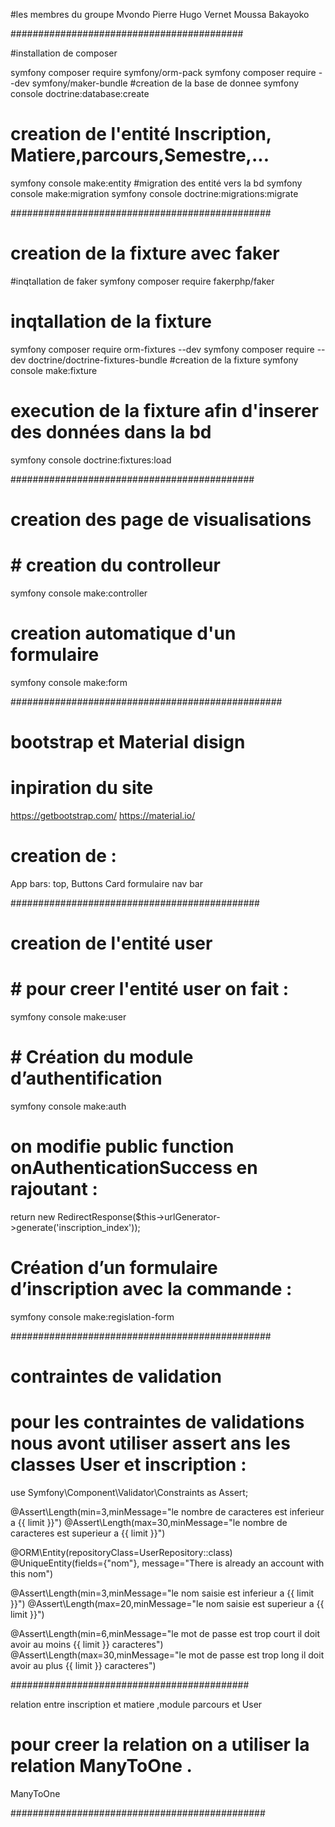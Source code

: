 #les membres du groupe
Mvondo Pierre
Hugo Vernet
Moussa Bakayoko

##########################################

#installation de composer

symfony composer require symfony/orm-pack
symfony composer require --dev symfony/maker-bundle
#creation de la base de donnee
symfony console doctrine:database:create
# creation de l'entité Inscription, Matiere,parcours,Semestre,...


symfony console make:entity
#migration des entité vers la bd
symfony console make:migration
symfony console doctrine:migrations:migrate

###############################################

#  creation de la fixture avec faker
#inqtallation de faker
symfony composer require fakerphp/faker
# inqtallation de la fixture
symfony composer require orm-fixtures --dev
symfony composer require --dev doctrine/doctrine-fixtures-bundle
#creation de la fixture
symfony console make:fixture
# execution de la fixture afin d'inserer des données dans la bd
symfony console doctrine:fixtures:load

############################################
# creation des page de visualisations
# # creation du controlleur
symfony console make:controller

# creation automatique d'un formulaire
symfony console make:form


#################################################


#  bootstrap et  Material disign 
# inpiration du site 
https://getbootstrap.com/
https://material.io/
# creation de :
App bars: top, Buttons
Card
formulaire
nav bar

#############################################

# creation de l'entité user
 # # pour creer l'entité user on fait :
symfony console make:user
 # # Création du module d’authentification
symfony console make:auth
# on modifie  public function onAuthenticationSuccess en rajoutant :
return new RedirectResponse($this->urlGenerator->generate('inscription_index'));
# Création d’un formulaire d’inscription avec la commande :
symfony console make:regislation-form 

###############################################

#  contraintes de validation 
# pour les contraintes de validations nous avont utiliser assert ans les classes User et inscription :
use Symfony\Component\Validator\Constraints as Assert;

@Assert\Length(min=3,minMessage="le nombre de caracteres est inferieur a {{ limit }}")
@Assert\Length(max=30,minMessage="le nombre de caracteres est superieur a {{ limit }}")

@ORM\Entity(repositoryClass=UserRepository::class)
@UniqueEntity(fields={"nom"}, message="There is already an account with this nom")

@Assert\Length(min=3,minMessage="le nom saisie  est inferieur a {{ limit }}")
@Assert\Length(max=20,minMessage="le nom saisie est superieur a {{ limit }}")

@Assert\Length(min=6,minMessage="le mot de passe est trop court il doit avoir au moins {{ limit }} caracteres")
@Assert\Length(max=30,minMessage="le mot de passe est trop long il doit avoir au plus {{ limit }} caracteres")

###########################################

 relation entre inscription et matiere ,module parcours  et User 

# pour creer la relation on a utiliser la relation ManyToOne .
ManyToOne

##############################################
